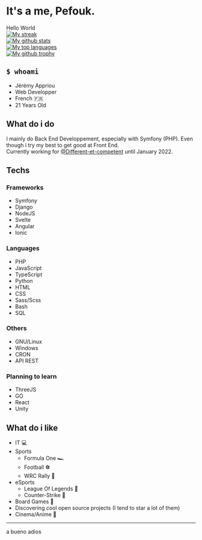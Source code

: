 # It's a me, Pefouk.
Hello World  
[![My streak](https://github-readme-streak-stats.herokuapp.com/?user=Pefouk&theme=blue-green)](https://github.com/pefouk)  
[![My github stats](https://github-readme-stats.vercel.app/api?username=pefouk&theme=blue-green)](https://github.com/pefouk)  
[![My top languages](https://github-readme-stats.vercel.app/api/top-langs/?username=Pefouk&theme=blue-green)](https://github.com/pefouk)  
[![My github trophy](https://github-profile-trophy.vercel.app/?username=pefouk&row=1)](https://github.com/pefouk)  
## `$ whoami`
- Jérémy Appriou
- Web Developper
- French 🇫🇷
- 21 Years Old 

## What do i do
I mainly do Back End Developpement, especially with Symfony (PHP). Even though i try my best to get good at Front End.  
Currently working for [@Different-et-competent](https://github.com/Different-et-competent) until January 2022.

## Techs
### Frameworks
- Symfony 
- Django
- NodeJS
- Svelte
- Angular
- Ionic
### Languages
- PHP
- JavaScript
- TypeScript
- Python
- HTML
- CSS
- Sass/Scss
- Bash
- SQL
### Others
- GNU/Linux
- Windows
- CRON
- API REST

### Planning to learn
- ThreeJS
- GO
- React
- Unity

## What do i like
- IT 💻
- Sports
  - Formula One 🏎
  - Football ⚽
  - WRC Rally 🚗
- eSports
  - League Of Legends 👻
  - Counter-Strike 🔫
- Board Games 🎲
- Discovering cool open source projects (I tend to star a lot of them)
- Cinema/Anime 🎥
----
a bueno adios
